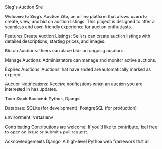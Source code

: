 Sieg's Auction Site

Welcome to Sieg's Auction Site, an online platform that allows users to create, view, and bid on auction listings. This project is designed to offer a seamless and user-friendly experience for auction enthusiasts.

Features
Create Auction Listings: Sellers can create auction listings with detailed descriptions, starting prices, and images.

Bid on Auctions: Users can place bids on ongoing auctions.

Manage Auctions: Administrators can manage and monitor active auctions.

Expired Auctions: Auctions that have ended are automatically marked as expired.

Auction Notifications: Receive notifications when an auction you are interested in has updates.

Tech Stack
Backend: Python, Django

Database: SQLite (for development), PostgreSQL (for production)

Environment: Virtualenv

Contributing
Contributions are welcome! If you'd like to contribute, feel free to open an issue or submit a pull request.


Acknowledgements
Django: A high-level Python web framework that all
